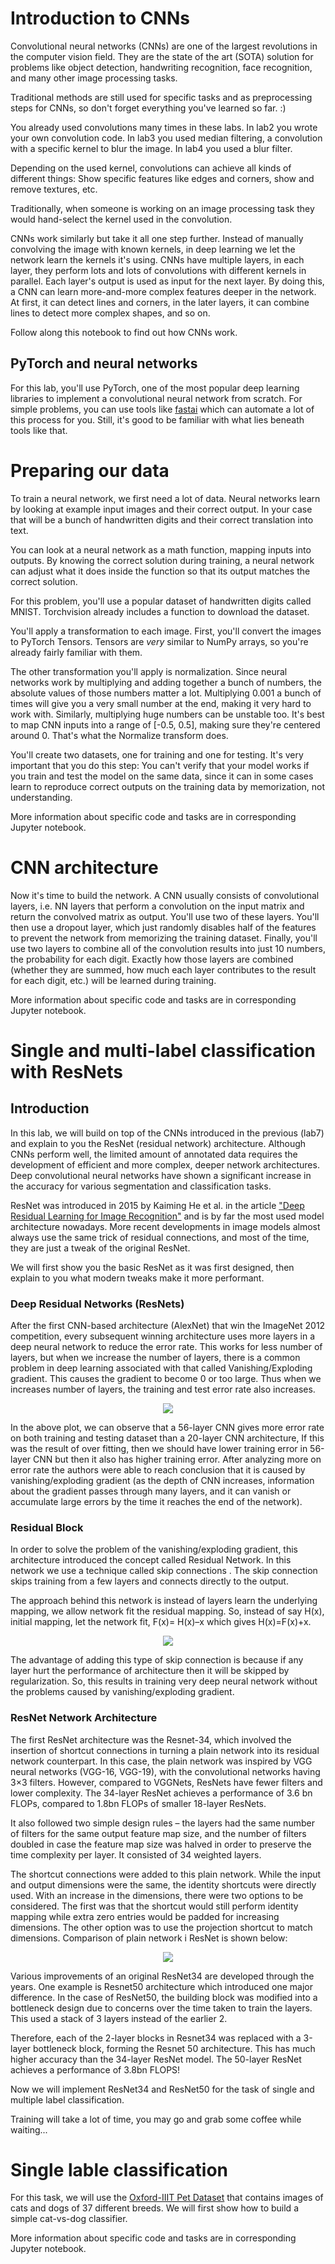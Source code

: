 # Introduction to CNNs

Convolutional neural networks (CNNs) are one of the largest revolutions in the computer vision field. They are the state of the art (SOTA) solution for problems like object detection, handwriting recognition, face recognition, and many other image processing tasks.

Traditional methods are still used for specific tasks and as preprocessing steps for CNNs, so don't forget everything you've learned so far. :)

You already used convolutions many times in these labs. In lab2 you wrote your own convolution code. In lab3 you used median filtering, a convolution with a specific kernel to blur the image. In lab4 you used a blur filter.

Depending on the used kernel, convolutions can achieve all kinds of different things: Show specific features like edges and corners, show and remove textures, etc.

Traditionally, when someone is working on an image processing task they would hand-select the kernel used in the convolution.

CNNs work similarly but take it all one step further. Instead of manually convolving the image with known kernels, in deep learning we let the network learn the kernels it's using. CNNs have multiple layers, in each layer, they perform lots and lots of convolutions with different kernels in parallel. Each layer's output is used as input for the next layer. By doing this, a CNN can learn more-and-more complex features deeper in the network. At first, it can detect lines and corners, in the later layers, it can combine lines to detect more complex shapes, and so on.

Follow along this notebook to find out how CNNs work.

## PyTorch and neural networks

For this lab, you'll use PyTorch, one of the most popular deep learning libraries to implement a convolutional neural network from scratch. For simple problems, you can use tools like [fastai](https://docs.fast.ai) which can automate a lot of this process for you. Still, it's good to be familiar with what lies beneath tools like that.

# Preparing our data

To train a neural network, we first need a lot of data. Neural networks learn by looking at example input images and their correct output. In your case that will be a bunch of handwritten digits and their correct translation into text.

You can look at a neural network as a math function, mapping inputs into outputs. By knowing the correct solution during training, a neural network can adjust what it does inside the function so that its output matches the correct solution.

For this problem, you'll use a popular dataset of handwritten digits called MNIST. Torchvision already includes a function to download the dataset.

You'll apply a transformation to each image. First, you'll convert the images to PyTorch Tensors. Tensors are _very_ similar to NumPy arrays, so you're already fairly familiar with them.

The other transformation you'll apply is normalization. Since neural networks work by multiplying and adding together a bunch of numbers, the absolute values of those numbers matter a lot. Multiplying 0.001 a bunch of times will give you a very small number at the end, making it very hard to work with. Similarly, multiplying huge numbers can be unstable too. It's best to map CNN inputs into a range of [-0.5, 0.5], making sure they're centered around 0. That's what the Normalize transform does.

You'll create two datasets, one for training and one for testing. It's very important that you do this step: You can't verify that your model works if you train and test the model on the same data, since it can in some cases learn to reproduce correct outputs on the training data by memorization, not understanding.

More information about specific code and tasks are in corresponding Jupyter notebook. 

# CNN architecture

Now it's time to build the network. A CNN usually consists of convolutional layers, i.e. NN layers that perform a convolution on the input matrix and return the convolved matrix as output. You'll use two of these layers. You'll then use a dropout layer, which just randomly disables half of the features to prevent the network from memorizing the training dataset. Finally, you'll use two layers to combine all of the convolution results into just 10 numbers, the probability for each digit. Exactly how those layers are combined (whether they are summed, how much each layer contributes to the result for each digit, etc.) will be learned during training.

More information about specific code and tasks are in corresponding Jupyter notebook. 

# Single and multi-label classification with ResNets

## Introduction 

In this lab, we will build on top of the CNNs introduced in the previous (lab7) and explain to you the ResNet (residual network) architecture. Although CNNs perform well, the limited amount of annotated data requires the development of efficient and more complex, deeper network architectures. Deep convolutional neural networks have shown a significant increase in the accuracy for various segmentation and classification tasks. 

ResNet was introduced in 2015 by Kaiming He et al. in the article ["Deep Residual Learning for Image Recognition"](https://arxiv.org/abs/1512.03385) and is by far the most used model architecture nowadays. More recent developments in image models almost always use the same trick of residual connections, and most of the time, they are just a tweak of the original ResNet.

We will first show you the basic ResNet as it was first designed, then explain to you what modern tweaks make it more performant. 

### Deep Residual Networks (ResNets)

After the first CNN-based architecture (AlexNet) that win the ImageNet 2012 competition, every subsequent winning architecture uses more layers in a deep neural network to reduce the error rate. This works for less number of layers, but when we increase the number of layers, there is a common problem in deep learning associated with that called Vanishing/Exploding gradient. This causes the gradient to become 0 or too large. Thus when we increases number of layers, the training and test error rate also increases.

<p align="center">
  <img src="https://i.ibb.co/0n06TVs/resnet.png">
</p>


In the above plot, we can observe that a 56-layer CNN gives more error rate on both training and testing dataset than a 20-layer CNN architecture, If this was the result of over fitting, then we should have lower training error in 56-layer CNN but then it also has higher training error. After analyzing more on error rate the authors were able to reach conclusion that it is caused by vanishing/exploding gradient (as the depth of CNN increases, information about the gradient passes through many layers, and it can vanish or accumulate large errors by the time it reaches the end of the network).

### Residual Block

In order to solve the problem of the vanishing/exploding gradient, this architecture introduced the concept called Residual Network. In this network we use a technique called skip connections . The skip connection skips training from a few layers and connects directly to the output.

The approach behind this network is instead of layers learn the underlying mapping, we allow network fit the residual mapping. So, instead of say H(x), initial mapping, let the network fit, F(x)= H(x)–x which gives H(x)=F(x)+x.

<p align="center">
  <img src="https://i.ibb.co/cTkwsZt/residual-block.png">
</p>

The advantage of adding this type of skip connection is because if any layer hurt the performance of architecture then it will be skipped by regularization. So, this results in training very deep neural network without the problems caused by vanishing/exploding gradient. 

### ResNet Network Architecture

The first ResNet architecture was the Resnet-34, which involved the insertion of shortcut connections in turning a plain network into its residual network counterpart. In this case, the plain network was inspired by VGG neural networks (VGG-16, VGG-19), with the convolutional networks having 3×3 filters. However, compared to VGGNets, ResNets have fewer filters and lower complexity. The 34-layer ResNet achieves a performance of 3.6 bn FLOPs, compared to 1.8bn FLOPs of smaller 18-layer ResNets.

It also followed two simple design rules –  the layers had the same number of filters for the same output feature map size, and the number of filters doubled in case the feature map size was halved in order to preserve the time complexity per layer. It consisted of 34 weighted layers.

The shortcut connections were added to this plain network. While the input and output dimensions were the same, the identity shortcuts were directly used. With an increase in the dimensions, there were two options to be considered. The first was that the shortcut would still perform identity mapping while extra zero entries would be padded for increasing dimensions. The other option was to use the projection shortcut to match dimensions. Comparison of plain network i ResNet is shown below:

<p align="center">
  <img src="https://i.ibb.co/kGFPw9M/resnet-vs-plain.png">
</p>

Various improvements of an original ResNet34 are developed through the years. One example is Resnet50 architecture which introduced one major difference. In the case of ResNet50, the building block was modified into a bottleneck design due to concerns over the time taken to train the layers. This used a stack of 3 layers instead of the earlier 2.

Therefore, each of the 2-layer blocks in Resnet34 was replaced with a 3-layer bottleneck block, forming the Resnet 50 architecture. This has much higher accuracy than the 34-layer ResNet model. The 50-layer ResNet achieves a performance of 3.8bn FLOPS!

Now we will implement ResNet34 and ResNet50 for the task of single and multiple label classification. 

Training will take a lot of time, you may go and grab some coffee while waiting... 

# Single lable classification

For this task, we will use the [Oxford-IIIT Pet Dataset](https://www.robots.ox.ac.uk/~vgg/data/pets/) that contains images of cats and dogs of 37 different breeds. We will first show how to build a simple cat-vs-dog classifier.

More information about specific code and tasks are in corresponding Jupyter notebook. 

